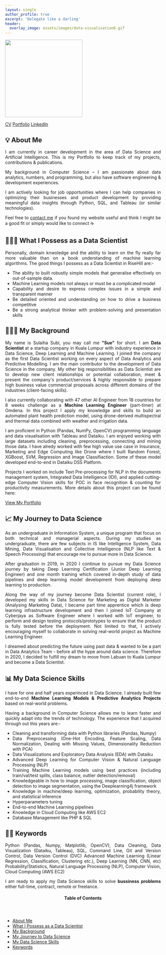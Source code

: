 ```yaml
---
layout: single
author_profile: true
excerpt: 'Delegate like a darling'
header:
  overlay_image: assets/images/data-visualisation6.gif
---
```


<p> <img src="https://sulaihasubi.github.io/assets/images/dp-600x600.png" width="250" class="align-center"> </p>

<!-- CTA Button for the CV, Portfolio and LinkedIn -->
<p class="text-center"><a href="https://sulaihasubi.github.io/cv/" class="btn btn--info">CV</a> <a href="https://sulaihasubi.github.io/portfolio/" class="btn btn--info">Portfolio</a> <a href="https://www.linkedin.com/in/sulaihasubi/" class="btn btn--info">LinkedIn</a></p>

💡 About Me
---
<p style="text-align:justify">
I am currently in career development in the area of Data Science and Artificial Intelligence. This is my Portfolio to keep track of my projects, contributions & publications.</p>

<p style="text-align:justify">
My background in Computer Science – I am passionate about data analytics, numbers, and programming, but also have software engineering & development experiences.</p>

<p style="text-align:justify">
I am actively looking for job opportunities where I can help companies in optimizing their businesses and product development by providing meaningful data insights through Python, SQL, and Tableau (or similar technologies).</p>

<p style="text-align:justify">
Feel free to <a href="https://www.linkedin.com/in/sulaihasubi/">contact me</a> if you found my website useful and think I might be a good fit or simply would like to connect ☕</p> 

👩🏻‍🔬 What I Possess as a Data Scientist
---
<p style="text-align:justify">
Personally, domain knwoledge and the ability to learn on the fly really far more valuable than on a book understanding of machine learning algorithms. The good things I possess as a Data Scientist in RiseHill are:-
</p>

<ul style="text-align:justify">
  <li>The ability to built robustly simple models that generalise effectively on out-of-sample data.</li>
  <li>Machine Learning models not always or must be a complicated model</li>
  <li>Capability and desire to express complex issues in a simple and transparent manner</li>
  <li>Be detailed oriented and understanding on how to drive a business competitive</li>
  <li>Be a strong analytical thinker with problem-solving and presentation skills</li>
</ul>


👩🏼‍💼 My Background
---
<p style="text-align:justify">
My name is Sulaiha Subi, you may call me <strong>"Sue"</strong> for short. I am <strong> Data Scientist </strong> at a startup company in Kuala Lumpur with industry experience in Data Science, Deep Learning and Machine Learning. I joined the company as the first Data Scientist working on every aspect of Data Analytics and Predictive Modelling. I am the main contributor to the development of Data Science in the company.
My other big responsibilities as Data Scientist are to develop new client relationships or potential collaboration, meet & present the company's product/services & highly responsible to prepare high business value commercial proposals across different domains of the industries (client-facing skills). </p>
<p style="text-align:justify">
I also currently collaborating with 47 other AI Engineer from 18 countries for 8 weeks challenge as a <strong>Machine Learning Engineer</strong> (part-timer) at Omdena. In this project I apply my knowledge and skills to build an automated plant health prediction model, using drone-derived multispectral and thermal data combined with weather and irrigation data. </p>
<p style="text-align:justify">
I am proficient in Python (Pandas, NumPy, OpenCV) programming language and data visualisation with Tableau and Dataiku. I am enjoyed working with large datasets including cleaning, preprocessing, connecting and mining those data. I have alredy worked with few high value use case in Insurance, Marketing and Edge Computing like Drone where I built Random Forest, XGBoost, SVM, Regression and Image Classifiaction. Some of these model developed end-to-end in Dataiku DSS Platform. </p>
<p style="text-align:justify">
Projects I worked on include Text Pre-processing for NLP in the documents management system, Integrated Data Intelligence (IDI), and applied cutting-edge Computer Vision skills  for POC in face recognition & counting for productivity measurements. More details about this project can be found here:
<p class="text-center"><a href="https://sulaihasubi.github.io/portfolio/" class="btn btn--info">View My Portfolio</a></p> </p>

📈 My Journey to Data Science
---
<p style="text-align:justify">
As an undergraduate in Information System, a unique program that focus on both technical and managerial aspects. During my studies as undergraduate, there are few subjects in IS like Intelligence System, Data Mining, Data Visualisation and Collective Intelligence (NLP like Text & Speech Processing) that encourage me to pursue more in Data Science.</p>

<p style="text-align:justify">
After graduation in 2019, in 2020 I continue to pursue my Data Science journey by taking Deep Learning Certification (Junior Deep Learning Engineer) and one month training  which covered in-depth study of data pipelines and deep learning model development from deploying deep learning to production. 
</p>

<p style="text-align:justify">
Along the way of my journey become Data Scientist (current role), I developed my skills in Data Science for Marketing as Digital Marketer (Analysing Marketing Data), I became part time apprentice which is deep learning infrastructure development and then I joined IoT Company at Cyberjaya as Software Engineer where I worked with IoT engineer, to perform and design testing protocols/prototypes to ensure that the product is fully tested
before the deployment. Not limited to that, I actively encouraging myself to collaborate in solving real-world project as Machine Learning Engineer. 
</p> 

<p style="text-align:justify">
I dreamed about predicting the future using past data & wanted to be a part in Data Analytics Team - before all the hype around data science. Therefore in 2020, I decided to fulfill my dream to move from Labuan to Kuala Lumpur and become a Data Scientist.
</p>

📊 My Data Science Skills
---
<p style="text-align:justify">
I have for one and half years experinced in Data Science. I already built few end-to-end <strong>Machine Learning Models & Predictive Analytics Projects</strong> based on real-world problems. 
</p>

<p style="text-align:justify">
Having a background in Computer Science allows me to learn faster and quickly adapt into the trends of technology. The experience that I acquired through out this years are:-
</p>
<ul style="text-align:justify">
  <li>Cleaning and transforming data with Python libraries (Pandas, Numpy)</li>
  <li>Data Preprocessing (One-Hot Encoding, Feature Scaling, Data Normalization, Dealing with Missing Values, Dimensionality Reduction with PCA)</li>
  <li>Data Visualizations and Exploratory Data Analysis (EDA) with Dataiku</li>
  <li>Advanced Deep Learning for Computer Vision & Natural Language Processing (NLP)</li>
  <li>Training Machine Learning models using best practices (including train/val/test splits, class balance, outlier detection/removal)</li>
  <li>Knowledgeable in how to image processing, image classification, object detection to image segmentation, using the Deeplearning4j framework</li>
  <li>Knowledge in machine/deep learning, optimization, probability theory, and statistical inference</li>
  <li>Hyperparameters tuning</li>
  <li>End-to-end Machine Learning pipelines</li>
  <li>Knowledge in Cloud Computing like AWS EC2</li>
  <li>Database Management like PHP & SQL</li>
</ul>

✍🏻 Keywords
---
<p style="text-align:justify">
Python (Pandas, Numpy, Matplotlib, OpenCV), Data Cleaning, Data Visualization (Dataiku, Tableau), SQL, Command Line, Git and Version Control, Data Version Control (DVC) Advanced Machine Learning (Linear Regression, Classification, Clustering etc.), Deep Learning (NN, CNN, etc) Probability/Statistics, Natural Language Processing (NLP), Computer Vision, Cloud Computing (AWS EC2) </p>
<p style="text-align:justify">
I am ready to apply my Data Science skills to solve <strong>bussiness problems</strong> either full-time, contract, remote or freelance.</p>


<!-- This is for Sidebar Menu on the Rigth Side -->
<p>
<aside class="sidebar__right ">
            <nav class="toc">
              <header><h4 class="nav__title"><i class="fas fa-bookmark"></i> Table of Contents</h4></header>
              <ul class="toc__menu">
  <li class=""><a href="#-about-me">About Me</a></li>
  <li class=""><a href="#-what-i-possess-as-a-data-scientist">What I Possess as a Data Scientist</a></li>
  <li class=""><a href="#-my-background">My Background</a></li>
  <li class=""><a href="#-my-journey-to-data-science">My Journey to Data Science</a></li>
  <li class=""><a href="#-my-data-science-skills">My Data Science Skills</a></li>
  <li class=""><a href="#-keywords">Keywords</a></li>
